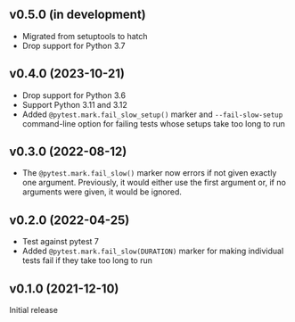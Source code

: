 v0.5.0 (in development)
-----------------------
- Migrated from setuptools to hatch
- Drop support for Python 3.7

v0.4.0 (2023-10-21)
-------------------
- Drop support for Python 3.6
- Support Python 3.11 and 3.12
- Added `@pytest.mark.fail_slow_setup()` marker and `--fail-slow-setup`
  command-line option for failing tests whose setups take too long to run

v0.3.0 (2022-08-12)
-------------------
- The `@pytest.mark.fail_slow()` marker now errors if not given exactly one
  argument.  Previously, it would either use the first argument or, if no
  arguments were given, it would be ignored.

v0.2.0 (2022-04-25)
-------------------
- Test against pytest 7
- Added `@pytest.mark.fail_slow(DURATION)` marker for making individual tests
  fail if they take too long to run

v0.1.0 (2021-12-10)
-------------------
Initial release
